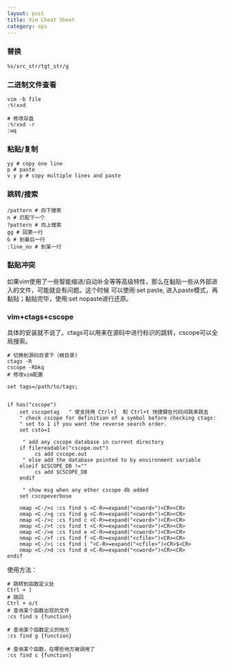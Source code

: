 ```yaml
---
layout: post
title: Vim Cheat Sheet
category: ops 
---
```


### 替换
```
%s/src_str/tgt_str/g
```

### 二进制文件查看
```
vim -b file
:%!xxd

# 修改存盘
:%!xxd -r
:wq
```

### 粘贴/复制
```
yy # copy one line
p # paste
v y p # copy multiple lines and paste
```

### 跳转/搜索
```
/pattern # 向下搜索
n # 匹配下一个
?pattern # 向上搜索
gg # 回第一行
G # 到最后一行
:line_no # 到某一行
```

### 黏贴冲突
如果vim使用了一些智能缩进/自动补全等等高级特性，那么在黏贴一些从外部进入的文件，可能就会有问题。这个时候
可以使用:set paste, 进入paste模式，再黏贴；黏贴完毕，使用:set nopaste进行还原。

### vim+ctags+cscope
具体的安装就不说了。ctags可以用来在源码中进行标识的跳转，cscope可以全局搜索。
```
# 切换到源码目录下（根目录)
ctags -R
cscope -Rbkq
# 修改vim配置

set tags=/path/to/tags;


if has("cscope")
    set cscopetag   " 使支持用 Ctrl+]  和 Ctrl+t 快捷键在代码间跳来跳去
    " check cscope for definition of a symbol before checking ctags:
    " set to 1 if you want the reverse search order.
    set csto=1

     " add any cscope database in current directory
    if filereadable("cscope.out")
         cs add cscope.out
     " else add the database pointed to by environment variable
    elseif $CSCOPE_DB !=""
         cs add $CSCOPE_DB
    endif

     " show msg when any other cscope db added
    set cscopeverbose

    nmap <C-/>s :cs find s <C-R>=expand("<cword>")<CR><CR>
    nmap <C-/>g :cs find g <C-R>=expand("<cword>")<CR><CR>
    nmap <C-/>c :cs find c <C-R>=expand("<cword>")<CR><CR>
    nmap <C-/>t :cs find t <C-R>=expand("<cword>")<CR><CR>
    nmap <C-/>e :cs find e <C-R>=expand("<cword>")<CR><CR>
    nmap <C-/>f :cs find f <C-R>=expand("<cfile>")<CR><CR>
    nmap <C-/>i :cs find i ^<C-R>=expand("<cfile>")<CR>$<CR>
    nmap <C-/>d :cs find d <C-R>=expand("<cword>")<CR><CR>
endif
```

使用方法：

```
# 跳转到函数定义处
Ctrl + ] 
# 跳回
Ctrl + o/t
# 查询某个函数出现的文件
:cs find s {function}

# 查询某个函数定义的地方
:cs find g {function}

# 查询某个函数，在哪些地方被调用了
:cs find c {function}

```


